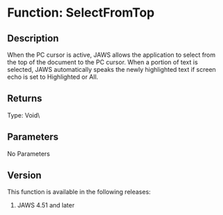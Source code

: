# Function: SelectFromTop

## Description

When the PC cursor is active, JAWS allows the application to select from
the top of the document to the PC cursor. When a portion of text is
selected, JAWS automatically speaks the newly highlighted text if screen
echo is set to Highlighted or All.

## Returns

Type: Void\

## Parameters

No Parameters

## Version

This function is available in the following releases:

1.  JAWS 4.51 and later
